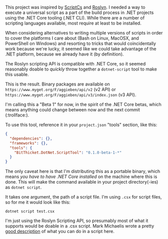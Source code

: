 This project was inspired by [ScriptCs](http://scriptcs.net) and [Roslyn](https://github.com/dotnet/roslyn).  I needed a way to execute a universal script as a part of the build process in .NET projects using the .NET Core tooling (.NET CLI).  While there are a number of scripting languages available, most require at least to be installed.

When considering alternatives to writing multiple versions of scripts in order to cover the platforms I care about (Bash on Linux, MacOSX, and PowerShell on Windows) and resorting to tricks that would coincidentally work because we're lucky, it seemed like we could take advantage of the .NET platform, because we already have it (by definition).  

The Roslyn scripting API is compatible with .NET Core, so it seemed reasonably doable to _quickly_ throw together a `dotnet-script` tool to make this usable.

This is the result.  Binary packages are available on `https://www.myget.org/F/aggieben/api/v2` (v2 API) or `https://www.myget.org/F/aggieben/api/v3/index.json` (v3 API).

I'm calling this a "Beta 1" for now, in the spirit of the .NET Core betas, which means anything could change between now and the next commit (:trollface:).

To use this tool, reference it in your `project.json` "tools" section, like this:
```json
{
  "dependencies": {},
  "frameworks": {},
  "tools": {
    "BitThicket.DotNet.ScriptTool": "0.1.0-beta-1-*"
  }
}
```
The only caveat here is that I'm distributing this as a portable binary, which means *you have to have .NET Core installed* on the machine where this is done.  This will make the command available in your project directory(-ies) as `dotnet script`.  

It takes one argument, the path of a script file.  I'm using `.csx` for script files, so for me it would look like this:

`dotnet script test.csx`

I'm just using the Roslyn Scripting API, so presumably most of what it supports would be doable in a .csx script.  Mark Michaelis wrote a pretty [good description](https://msdn.microsoft.com/en-us/magazine/mt614271.aspx) of what you can do in a script here.
